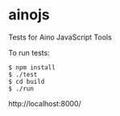 ainojs
======

Tests for Aino JavaScript Tools

To run tests:

    $ npm install
    $ ./test
    $ cd build
    $ ./run

http://localhost:8000/